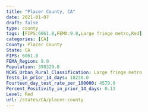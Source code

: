 ```yaml
---
title: "Placer County, CA"
date: 2021-01-07
draft: false
type: county
tags: [FIPS:6061.0,FEMA:9.0,Large fringe metro,Red]
categories: [CA]
County: Placer County
State: CA
FIPS: 6061.0
FEMA_Region: 9.0
Population: 398329.0
NCHS_Urban_Rural_Classification: Large fringe metro
Tests_in_prior_14_days: 18238.0
Fourteen_day_test_rate_per_100000: 4579.0
Percent_Positivity_in_prior_14_days: 0.13
Level: Red
url: /states/CA/placer-county
---
```



